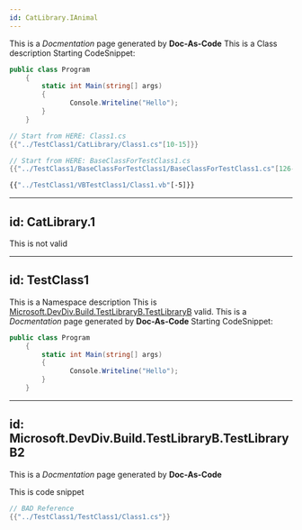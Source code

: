 ```yaml
---
id: CatLibrary.IAnimal
---
```

This is a *Docmentation* page generated by **Doc-As-Code**
This is a Class description
Starting CodeSnippet:
```csharp
public class Program
    {
        static int Main(string[] args)
        {
               Console.Writeline("Hello");
        }
    }
```
```csharp
// Start from HERE: Class1.cs
{{"../TestClass1/CatLibrary/Class1.cs"[10-15]}}

// Start from HERE: BaseClassForTestClass1.cs
{{"../TestClass1/BaseClassForTestClass1/BaseClassForTestClass1.cs"[126-]}}
```
```vb
{{"../TestClass1/VBTestClass1/Class1.vb"[-5]}}
```

---
id: CatLibrary.1
---
This is not valid

---
id: TestClass1
---
This is a Namespace description
This is [Microsoft.DevDiv.Build.TestLibraryB.TestLibraryB](#)  valid.
This is a *Docmentation* page generated by **Doc-As-Code**
Starting CodeSnippet:
```csharp
public class Program
    {
        static int Main(string[] args)
        {
               Console.Writeline("Hello");
        }
    }
```


---
id: Microsoft.DevDiv.Build.TestLibraryB.TestLibraryB2
---
This is a *Docmentation* page generated by **Doc-As-Code**

This is code snippet

```csharp
// BAD Reference
{{"../TestClass1/TestClass1/Class1.cs"}}
```